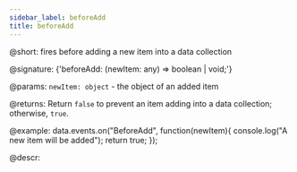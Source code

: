 ```yaml
---
sidebar_label: beforeAdd
title: beforeAdd
---          
```


@short: fires before adding a new item into a data collection

@signature: {'beforeAdd: (newItem: any) => boolean | void;'}

@params:
`newItem: object` - the object of an added item

@returns:
Return `false` to prevent an item adding into a data collection; otherwise, `true`.

@example:
data.events.on("BeforeAdd", function(newItem){
	console.log("A new item will be added");
    return true;
});

@descr:

[comment]: # (@relatedapi: data_collection/api/datacollection_afteradd_event.md)
